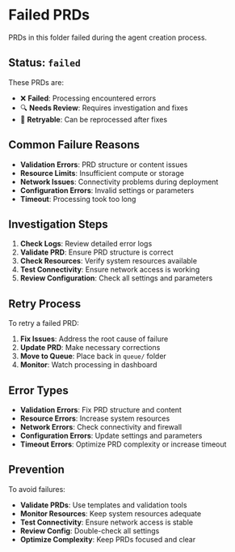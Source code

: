 # Failed PRDs

PRDs in this folder failed during the agent creation process.

## Status: `failed`

These PRDs are:
- ❌ **Failed**: Processing encountered errors
- 🔍 **Needs Review**: Requires investigation and fixes
- 🔄 **Retryable**: Can be reprocessed after fixes

## Common Failure Reasons

- **Validation Errors**: PRD structure or content issues
- **Resource Limits**: Insufficient compute or storage
- **Network Issues**: Connectivity problems during deployment
- **Configuration Errors**: Invalid settings or parameters
- **Timeout**: Processing took too long

## Investigation Steps

1. **Check Logs**: Review detailed error logs
2. **Validate PRD**: Ensure PRD structure is correct
3. **Check Resources**: Verify system resources available
4. **Test Connectivity**: Ensure network access is working
5. **Review Configuration**: Check all settings and parameters

## Retry Process

To retry a failed PRD:
1. **Fix Issues**: Address the root cause of failure
2. **Update PRD**: Make necessary corrections
3. **Move to Queue**: Place back in `queue/` folder
4. **Monitor**: Watch processing in dashboard

## Error Types

- **Validation Errors**: Fix PRD structure and content
- **Resource Errors**: Increase system resources
- **Network Errors**: Check connectivity and firewall
- **Configuration Errors**: Update settings and parameters
- **Timeout Errors**: Optimize PRD complexity or increase timeout

## Prevention

To avoid failures:
- **Validate PRDs**: Use templates and validation tools
- **Monitor Resources**: Keep system resources adequate
- **Test Connectivity**: Ensure network access is stable
- **Review Config**: Double-check all settings
- **Optimize Complexity**: Keep PRDs focused and clear
